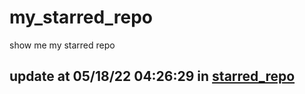 # my_starred_repo
show me my starred repo

update at 05/18/22 04:26:29 in [starred_repo](./index.html)
---


